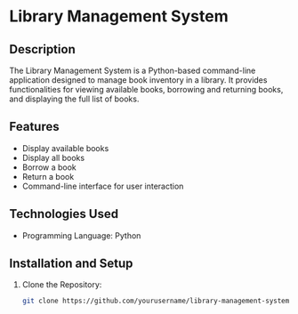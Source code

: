 # Library Management System

## Description

The Library Management System is a Python-based command-line application designed to manage book inventory in a library. It provides functionalities for viewing available books, borrowing and returning books, and displaying the full list of books.

## Features

- Display available books
- Display all books
- Borrow a book
- Return a book
- Command-line interface for user interaction

## Technologies Used

- Programming Language: Python

## Installation and Setup

1. Clone the Repository:
   ```bash
   git clone https://github.com/yourusername/library-management-system.git
